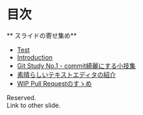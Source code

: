 目次
=======================

** スライドの寄せ集め**

>>>

* [Test](./test.html)  
* [Introduction](./intro.html)  
* [Git Study No.1 - commit綺麗にする小技集](./git_study_commit.html)
* [素晴らしいテキストエディタの紹介](./vim.html)
* [WIP Pull Requestのすゝめ](./wip.html)

>>>

Reserved.  
Link to other slide.

